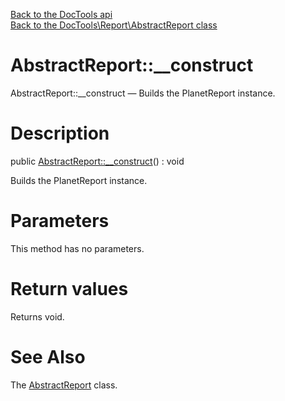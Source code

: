 [Back to the DocTools api](https://github.com/lingtalfi/DocTools/blob/master/doc/api/DocTools.md)<br>
[Back to the DocTools\Report\AbstractReport class](https://github.com/lingtalfi/DocTools/blob/master/doc/api/DocTools/Report/AbstractReport.md)


AbstractReport::__construct
================



AbstractReport::__construct — Builds the PlanetReport instance.




Description
================


public [AbstractReport::__construct](https://github.com/lingtalfi/DocTools/blob/master/doc/api/DocTools/Report/AbstractReport/__construct.md)() : void




Builds the PlanetReport instance.




Parameters
================

This method has no parameters.


Return values
================

Returns void.







See Also
================

The [AbstractReport](https://github.com/lingtalfi/DocTools/blob/master/doc/api/DocTools/Report/AbstractReport.md) class.
